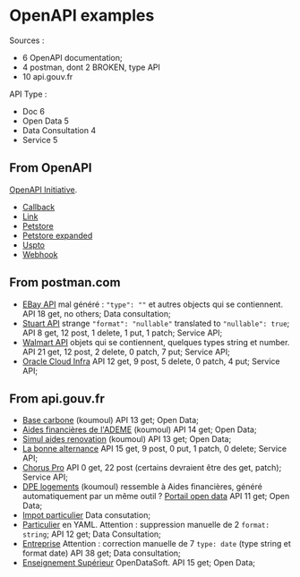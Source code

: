 # OpenAPI examples

Sources :

- 6 OpenAPI documentation;
- 4 postman, dont 2 BROKEN, type API
- 10 api.gouv.fr

API Type :

- Doc 6
- Open Data 5
- Data Consultation 4
- Service 5

## From OpenAPI

[OpenAPI Initiative](https://www.openapis.org/).

- [Callback](https://github.com/OAI/OpenAPI-Specification/blob/main/examples/v3.0/callback-example.json)
- [Link](https://github.com/OAI/OpenAPI-Specification/blob/main/examples/v3.0/link-example.json)
- [Petstore](https://github.com/OAI/OpenAPI-Specification/blob/main/examples/v3.0/petstore.json)
- [Petstore expanded](https://github.com/OAI/OpenAPI-Specification/blob/main/examples/v3.0/petstore-expanded.json)
- [Uspto](https://github.com/OAI/OpenAPI-Specification/blob/main/examples/v3.0/uspto.json)
- [Webhook](https://github.com/OAI/OpenAPI-Specification/blob/main/examples/v3.1/webhook-example.json)

## From postman.com

- [EBay API](https://www.postman.com/api-evangelist/workspace/ebay/api/ab1d1245-9134-4ba7-8caf-20abeb24de16/version/16d6fc2b-f41e-499c-a16a-ba3c81f175bb/definition/efcb4720-a513-46fc-81c9-ec5bd371111b/file/efcb4720-a513-46fc-81c9-ec5bd371111b)
  mal généré : `"type": ""` et autres objects qui se contiennent.
  API 18 get, no others;
  Data consultation;
- [Stuart API](https://www.postman.com/stuart-1/workspace/stuart-api/api/5039c443-0386-4125-88c4-7c39314f36bd/definition/c901f0dd-368a-4dc4-871b-6d9059604af8/file/c901f0dd-368a-4dc4-871b-6d9059604af8?version=bf987cdf-8525-43b5-8cf7-eb8ed29891ea&ctx=documentation)
  strange `"format": "nullable"` translated to `"nullable": true`;
  API 8 get, 12 post, 1 delete, 1 put, 1 patch;
  Service API;
- [Walmart API](https://www.postman.com/api-evangelist/workspace/walmart/api/c01b7fc8-6831-43ea-aaba-af9873ca342a/version/7db08e6e-05d6-46b2-87ad-b268d59569c7/definition/96fda077-a93f-49ec-ac92-208ada8abc5b/file/96fda077-a93f-49ec-ac92-208ada8abc5b)
  objets qui se contiennent, quelques types string et number.
  API 21 get, 12 post, 2 delete, 0 patch, 7 put;
  Service API;
- [Oracle Cloud Infra](https://www.postman.com/oracledevs/workspace/oracle-cloud-infrastructure-rest-apis/api/d62a427a-f901-4dad-aa2a-3c5fa6b999d9/definition/d224415c-8f6b-4499-b7ec-44f65f814aa5/file/d224415c-8f6b-4499-b7ec-44f65f814aa5)
  API 12 get, 9 post, 5 delete, 0 patch, 4 put;
  Service API;

## From api.gouv.fr

- [Base carbone](https://api.gouv.fr/documentation/api_base_carbone) (koumoul)
  API 13 get;
  Open Data;
- [Aides financières de l'ADEME](https://api.gouv.fr/documentation/api_aides_financieres_ademe) (koumoul)
  API 14 get;
  Open Data;
- [Simul aides renovation](https://api.gouv.fr/documentation/api_aides_renovation_energetique) (koumoul)
  API 13 get;
  Open Data;
- [La bonne alternance](https://api.gouv.fr/documentation/api-la-bonne-alternance)
  API 15 get, 9 post, 0 put, 1 patch, 0 delete;
  Service API;
- [Chorus Pro](https://api.gouv.fr/documentation/chorus-pro)
  API 0 get, 22 post (certains devraient être des get, patch);
  Service API;
- [DPE logements](https://api.gouv.fr/documentation/api_dpe_logements) (koumoul)
  ressemble à Aides financières, généré automatiquement par un même outil ?
  [Portail open data](https://koumoul.com/)
  API 11 get;
  Open Data;
- [Impot particulier](https://api.gouv.fr/documentation/impot-particulier)
  Data consutation;
- [Particulier](https://particulier.api.gouv.fr/catalogue/cnaf_msa/quotient_familial_v2) en YAML.
  Attention : suppression manuelle de 2 `format: string`;
  API 12 get;
  Data Consultation;
- [Entreprise](https://entreprise.api.gouv.fr/open-api-without-deprecated-paths.yml)
  Attention : correction manuelle de 7 `type: date` (type string et format date)
  API 38 get;
  Data consultation;
- [Enseignement Supérieur](?) OpenDataSoft.
  API 15 get;
  Open Data;
